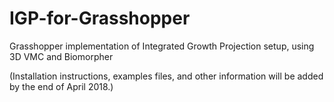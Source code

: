# IGP-for-Grasshopper
Grasshopper implementation of Integrated Growth Projection setup, using 3D VMC and Biomorpher

(Installation instructions, examples files, and other information will be added by the end of April 2018.)
